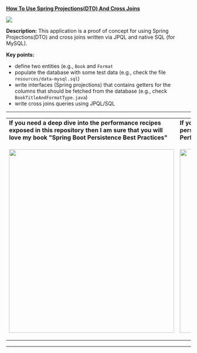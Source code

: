 **[How To Use Spring Projections(DTO) And Cross Joins](https://github.com/AnghelLeonard/Hibernate-SpringBoot/tree/master/HibernateSpringBootDtoViaCrossJoins)**

![](https://github.com/AnghelLeonard/Hibernate-SpringBoot/blob/master/HibernateSpringBootDtoViaCrossJoins/DTO%20via%20cross%20joins.png)

**Description:** This application is a proof of concept for using Spring Projections(DTO) and cross joins written via JPQL and native SQL (for MySQL).

**Key points:**
- define two entities (e.g., `Book` and `Format` 
- populate the database with some test data (e.g., check the file `resources/data-mysql.sql`)
- write interfaces (Spring projections) that contains getters for the columns that should be fetched from the database (e.g., check `BookTitleAndFormatType.java`)
- write cross joins queries using JPQL/SQL

-----------------------------------------------------------------------------------------------------------------------    
<table>
     <tr><td><b>If you need a deep dive into the performance recipes exposed in this repository then I am sure that you will love my book "Spring Boot Persistence Best Practices"</b></td><td><b>If you need a hand of tips and illustrations of 100+ Java persistence performance issues then "Java Persistence Performance Illustrated Guide" is for you.</b></td></tr>
     <tr><td>
<a href="https://www.apress.com/us/book/9781484256251"><p align="left"><img src="https://github.com/AnghelLeonard/Hibernate-SpringBoot/blob/master/Spring%20Boot%20Persistence%20Best%20Practices.jpg" height="500" width="450"/></p></a>
</td><td>
<a href="https://leanpub.com/java-persistence-performance-illustrated-guide"><p align="right"><img src="https://github.com/AnghelLeonard/Hibernate-SpringBoot/blob/master/Java%20Persistence%20Performance%20Illustrated%20Guide.jpg" height="500" width="450"/></p></a>
</td></tr></table>

-----------------------------------------------------------------------------------------------------------------------    

